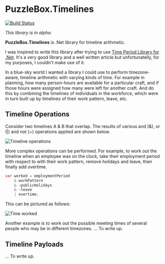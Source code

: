 # PuzzleBox.Timelines

[![Build Status](https://dev.azure.com/jasonkstevens/PuzzleBox.Timeline/_apis/build/status/JasonKStevens.PuzzleBox.Timelines?branchName=master)](https://dev.azure.com/jasonkstevens/PuzzleBox.Timeline/_build/latest?definitionId=2&branchName=master)

_This library is in alpha._

**PuzzleBox.Timelines** is .Net library for timeline arithmetic.

I was inspired to write this library after trying to use [Time Period Library for .Net](https://www.codeproject.com/Articles/168662/Time-Period-Library-for-NET). It's a very good library and a well written article but unfortunatelly, for my purposes, I couldn't make use of it.

In a blue-sky world I wanted a library I could use to perform timezone-aware, timeline arithmetic with varying kinds of time. For example in planning, how many person-hours are available for a particular craft, and if those hours were assigned how many were left for another craft. And do this by combining the timelines of individuals in the workforce, which were in turn built up by timelines of their work pattern, leave, etc.

## Timeline Operations

Consider two timelines A & B that overlap. The results of various and (&), or (|) and not (~) operations applied are shown below.

![Timeline operations](https://lh3.googleusercontent.com/ipogJJce_SQEJbACaUwSQEwpJ_tMW7ehA-9q4le5ICaagI2Mc6pVJFjoKOCa9QUxjvPTg_EOHhPslkfbDjGN8BzLflDLFusaYcHzCR0aJ4Ku4DysnfMzusn5YBQA3TpFjDIy70nGTX41cd0qRxe_pYXO0TTLGQgzDfcIIVavEu6U006pdhLin3DzngiYYqTpiOTzjGMT5L7e4H-4jDylRe-1Z0ql0hdanxCTyOtmonVvguWWBHeiLD6gCXHRcliNf9MZSOWaFBBcsGABhiDe8lMpc8YcDxe6RQejaXxzNCFpablGmAAsVMjpL73kXHGFb-1YVq7XTvh3s1CbUTLLxQrrooy2-gZAkVtBeBUCsPs_mNyfN9Oaldli0lfldyqHkS2FJVRxo0nGfdtfo8j89mNiV2qV6ScoIea1hzX_pHgRvu5n6EZI-ihZEQkUrmkpHtQDMj_kpDkR0FSCS0rrB4OHJa5EWOyBizG2rEnlV4olQ_ATGBttThm6jE74suTOVtPUMO33hk-oAHwdwbGs6ybKqkdE4z5oViS4wBJacenvbFTaA2oVMUfd1wjpG8NAXZit7nQJlEsWCDpVh-Qh9mUxugA8mb0jQZMw6ZJZoeqPv1jPaWQmjLYFNw5x0PN1UX9_Mzf5Vf4jPXWRY1vutf916UJxEkj2=w551-h417-no)

More complex operations can be performed.  For example, to work out the timeline when an employee was on the clock, take their employment period with respect to with their work pattern, remove holidays and leave, then finally add overtime.

```c#
var worked = employmentPeriod
    & workPattern
    & ~publicHolidays
    & ~leave
    | overtime;
```

This can be pictured as follows:

![Time worked](https://lh3.googleusercontent.com/rpQiLFgTrC9AkVONilJRoD7tomJUXldduXm8geGxl0Kh7ZRr589BeDggC3ERSZ89USMD1gMvj82zvXbxvvdykE4SuiGcWzprSYBW24EM0R0XigC4G2vps3L5Ny-cu_15ni_d5JDub8ueTaSMiHsLuHFMHc0SAm7TBYISRcqR0jI0OGkVlFLZCEIlJEdZVYGMUI8NgmC0obkBcacxFJfPwLDZuaMPyjVb7OkGUrTnwxbbQSNx8nJuVmq65Jm_wvBgVCU37kJm2EgSHxfJb6bzF61qfx87MlcG0HQCmjOASaoGgXY5iAzRgNp3uIulj8u0gMLuWvRILvD6AKkWeCtvPApcjVPobkGlhxdzSi1_95mh3zdTXLSJhJZi2taWgwMESKLhkKnFTMij7Xxk6ccDtax-7SEVdwd9f1BmK0PCz7n2XUEFecDGpfPtXHTcMSIBPQDkskF1iK4XV9smK7uWzDTFNeEj1g-Qz_iKKQpKJa5UQkx9k1cmq_W8OhVWc9OOCyatCW7gBoIAdtRB47ml0dwTppaJutYMTgtqs20kb99O0mUDxT8hyA8T4kdIysxAL7LBMf7t7VjSkZDkwU7KQG456s0uGctdTwpI0DdiI_feXgj3hhwpPsSqlz5joj85hTKxGqwc-Aiq_cyAVrCL7zGO4qdchVlx=w784-h286-no)

Another example is to work out the possible meeting times of several people who may be in different timezones.
... To write up.

## Timeline Payloads

... To write up.
